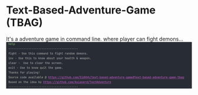 # Text-Based-Adventure-Game (TBAG)

It's a adventure game in command line. where player can fight demons...
![help](./Screenshot%20from%202021-07-20%2012-19-37.png)



